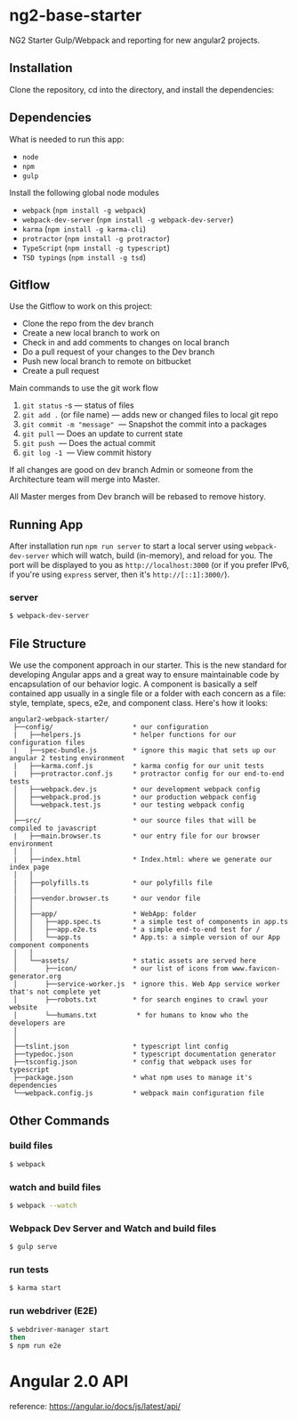 # ng2-base-starter
NG2 Starter Gulp/Webpack and reporting for new angular2 projects.

## Installation

Clone the repository, cd into the directory, and install the dependencies:

## Dependencies
What is needed to run this app:
* `node`
* `npm`
* `gulp`

Install the following global node modules 
* `webpack` (`npm install -g webpack`)
* `webpack-dev-server` (`npm install -g webpack-dev-server`)
* `karma` (`npm install -g karma-cli`)
* `protractor` (`npm install -g protractor`)
* `TypeScript` (`npm install -g typescript`)
* `TSD typings` (`npm install -g tsd`)

## Gitflow

Use the Gitflow to work on this project:
- Clone the repo from the dev branch    
- Create a new local branch to work on    
- Check in and add comments to changes on local branch    
- Do a pull request of your changes to the Dev branch    
- Push new local branch to remote on bitbucket
- Create a pull request       

Main commands to use the git work flow    
1. `git status` -s            — status of files    
2. `git add .` (or file name) — adds new or changed files to local git repo   
3. `git commit -m "message"`  — Snapshot the commit into a packages    
4. `git pull`                 — Does an update to current state    
5. `git push` 	              — Does the actual commit    
6. `git log -1`               — View commit history    

If all changes are good on dev branch Admin or someone from the Architecture team will merge into Master.  

All Master merges from Dev branch will be rebased to remove history.

## Running App
After installation run `npm run server` to start a local server using `webpack-dev-server` which will watch, build (in-memory), and reload for you. The port will be displayed to you as `http://localhost:3000` (or if you prefer IPv6, if you're using `express` server, then it's `http://[::1]:3000/`).

### server
```bash
$ webpack-dev-server
```

## File Structure
We use the component approach in our starter. This is the new standard for developing Angular apps and a great way to ensure maintainable code by encapsulation of our behavior logic. A component is basically a self contained app usually in a single file or a folder with each concern as a file: style, template, specs, e2e, and component class. Here's how it looks:
```
angular2-webpack-starter/
 ├──config/                    * our configuration
 |   ├──helpers.js             * helper functions for our configuration files
 |   ├──spec-bundle.js         * ignore this magic that sets up our angular 2 testing environment
 |   ├──karma.conf.js          * karma config for our unit tests
 |   ├──protractor.conf.js     * protractor config for our end-to-end tests
 │   ├──webpack.dev.js         * our development webpack config
 │   ├──webpack.prod.js        * our production webpack config
 │   └──webpack.test.js        * our testing webpack config
 │
 ├──src/                       * our source files that will be compiled to javascript
 |   ├──main.browser.ts        * our entry file for our browser environment
 │   │
 |   ├──index.html             * Index.html: where we generate our index page
 │   │
 |   ├──polyfills.ts           * our polyfills file
 │   │
 |   ├──vendor.browser.ts      * our vendor file
 │   │
 │   ├──app/                   * WebApp: folder
 │   │   ├──app.spec.ts        * a simple test of components in app.ts
 │   │   ├──app.e2e.ts         * a simple end-to-end test for /
 │   │   └──app.ts             * App.ts: a simple version of our App component components
 │   │
 │   └──assets/                * static assets are served here
 │       ├──icon/              * our list of icons from www.favicon-generator.org
 │       ├──service-worker.js  * ignore this. Web App service worker that's not complete yet
 │       ├──robots.txt         * for search engines to crawl your website
 │       └──humans.txt          * for humans to know who the developers are
 │
 │
 ├──tslint.json                * typescript lint config
 ├──typedoc.json               * typescript documentation generator
 ├──tsconfig.json              * config that webpack uses for typescript
 ├──package.json               * what npm uses to manage it's dependencies
 └──webpack.config.js          * webpack main configuration file

```

## Other Commands

### build files
```bash
$ webpack
```

### watch and build files
```bash
$ webpack --watch
```
### Webpack Dev Server and Watch and build files
```bash
$ gulp serve
```

### run tests
```bash
$ karma start
```

### run webdriver (E2E)
```bash
$ webdriver-manager start
then
$ npm run e2e
```

# Angular 2.0 API
reference: https://angular.io/docs/js/latest/api/




